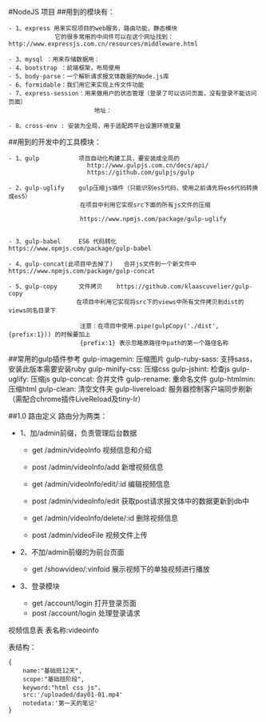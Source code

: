 #NodeJS 项目
##用到的模块有：

    - 1、express 用来实现项目的web服务，路由功能，静态模块 
                 它的很多常用的中间件可以在这个网址找到：http://www.expressjs.com.cn/resources/middleware.html

    - 3、mysql ：用来存储数据用：
    - 4、bootstrap ：前端框架，布局使用   
    - 5、body-parse：一个解析请求报文体数据的Node.js库  
    - 6、formidable：我们用它来实现上传文件功能   
    - 7、express-session：用来做用户的状态管理（登录了可以访问页面，没有登录不能访问页面）
                            地址： 

    - 8、cross-env : 安装为全局，用于适配跨平台设置环境变量 
                        



##用到的开发中的工具模块：
    
    - 1、gulp           项目自动化构建工具，要安装成全局的
                          http://www.gulpjs.com.cn/docs/api/ 
                          https://github.com/gulpjs/gulp

    - 2、gulp-uglify    gulp压缩js插件（只能识别es5代码，使用之前请先将es6代码转换成es5）     
                        在项目中利用它实现src下面的所有js文件的压缩 

                        https://www.npmjs.com/package/gulp-uglify


    - 3、gulp-babel     ES6 代码转化       https://www.npmjs.com/package/gulp-babel
      
    - 4、gulp-concat(此项目中去掉了)   合并js文件到一个新文件中   https://www.npmjs.com/package/gulp-concat
 
    - 5、gulp-copy      文件拷贝    https://github.com/klaascuvelier/gulp-copy
                       在项目中利用它实现将src下的views中所有文件拷贝到dist的views同名目录下
                        
                        注意：在项目中使用.pipe(gulpCopy('./dist', {prefix:1})) 的时候要加上
                        {prefix:1} 表示忽略原路径中path的第一个路径名称
                       
    
##常用的gulp插件参考
    gulp-imagemin:      压缩图片
    gulp-ruby-sass:     支持sass，安装此版本需要安装ruby
    gulp-minify-css:    压缩css
    gulp-jshint:        检查js
    gulp-uglify:        压缩js
    gulp-concat:        合并文件
    gulp-rename:        重命名文件
    gulp-htmlmin:       压缩html
    gulp-clean:         清空文件夹
    gulp-livereload:    服务器控制客户端同步刷新（需配合chrome插件LiveReload及tiny-lr）


##1.0 路由定义
路由分为两类：

- 1、加/admin前缀，负责管理后台数据
    + get /admin/videoInfo          视频信息和介绍
    + post /admin/videoInfo/add      新增视频信息
    + get /admin/videoInfo/edit/:id  编辑视频信息
    + post /admin/videoInfo/edit       获取post请求报文体中的数据更新到db中
    + get /admin/videoInfo/delete/:id  删除视频信息

    + post  /admin/videoFile           视频文件上传
    
- 2、不加/admin前缀的为前台页面
    + get /showvideo/:vinfoid           展示视频下的单独视频进行播放
    
- 3、登录模块
    + get /account/login                打开登录页面
    + post /account/login               处理登录请求




视频信息表
表名称:videoinfo

表结构：

    {
        name:"基础班12天",
        scope:"基础班阶段",
        keyword:"html css js"，
        src:'/uploaded/day01-01.mp4'
        notedata:'第一天的笔记'
    }
      

